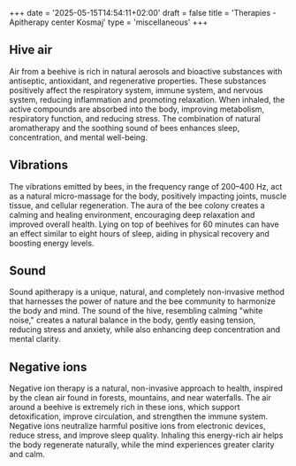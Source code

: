+++
date = '2025-05-15T14:54:11+02:00'
draft = false
title = 'Therapies - Apitherapy center Kosmaj'
type = 'miscellaneous'
+++

## Hive air

Air from a beehive is rich in natural aerosols and bioactive substances with antiseptic, antioxidant, and regenerative properties. These substances positively affect the respiratory system, immune system, and nervous system, reducing inflammation and promoting relaxation. When inhaled, the active compounds are absorbed into the body, improving metabolism, respiratory function, and reducing stress. The combination of natural aromatherapy and the soothing sound of bees enhances sleep, concentration, and mental well-being.

## Vibrations

The vibrations emitted by bees, in the frequency range of 200–400 Hz, act as a natural micro-massage for the body, positively impacting joints, muscle tissue, and cellular regeneration. The aura of the bee colony creates a calming and healing environment, encouraging deep relaxation and improved overall health. Lying on top of beehives for 60 minutes can have an effect similar to eight hours of sleep, aiding in physical recovery and boosting energy levels.

## Sound

Sound apitherapy is a unique, natural, and completely non-invasive method that harnesses the power of nature and the bee community to harmonize the body and mind. The sound of the hive, resembling calming "white noise," creates a natural balance in the body, gently easing tension, reducing stress and anxiety, while also enhancing deep concentration and mental clarity.

## Negative ions

Negative ion therapy is a natural, non-invasive approach to health, inspired by the clean air found in forests, mountains, and near waterfalls. The air around a beehive is extremely rich in these ions, which support detoxification, improve circulation, and strengthen the immune system. Negative ions neutralize harmful positive ions from electronic devices, reduce stress, and improve sleep quality. Inhaling this energy-rich air helps the body regenerate naturally, while the mind experiences greater clarity and calm.
